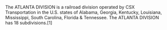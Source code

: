 The ATLANTA DIVISION is a railroad division operated by CSX Transportation in the U.S. states of Alabama, Georgia, Kentucky, Louisiana, Mississippi, South Carolina, Florida & Tennessee. The ATLANTA DIVISION has 18 subdivisions.[1]
